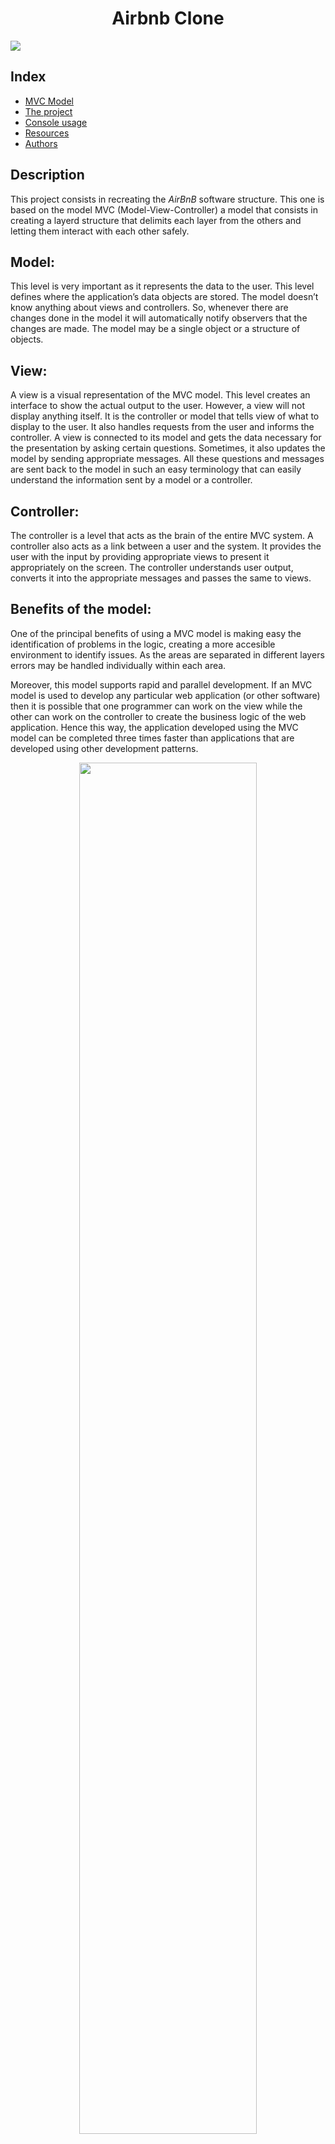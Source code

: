 <h1 align="center">Airbnb Clone</h1>
<img src="https://i.imgur.com/6JaLQ4z.png" align="center"/>

## Index

- [MVC Model](#model) 
- [The project](#project)
- [Console usage](#console)
- [Resources](#Resources)
- [Authors](#Authors())

<a name="model"/>

## Description
This project consists in recreating the _AirBnB_ software structure. This one is based on the model MVC (Model-View-Controller) a model that consists in creating a layerd structure that delimits each layer from the others and letting them interact with each other safely.

## Model:
This level is very important as it represents the data to the user. This level defines where the application’s data objects are stored. The model doesn’t know anything about views and controllers. So, whenever there are changes done in the model it will automatically notify observers that the changes are made. The model may be a single object or a structure of objects.

## View:
A view is a visual representation of the MVC model. This level creates an interface to show the actual output to the user. However, a view will not display anything itself. It is the controller or model that tells view of what to display to the user. It also handles requests from the user and informs the controller. A view is connected to its model and gets the data necessary for the presentation by asking certain questions. Sometimes, it also updates the model by sending appropriate messages. All these questions and messages are sent back to the model in such an easy terminology that can easily understand the information sent by a model or a controller.

## Controller:
The controller is a level that acts as the brain of the entire MVC system. A controller also acts as a link between a user and the system. It provides the user with the input by providing appropriate views to present it appropriately on the screen. The controller understands user output, converts it into the appropriate messages and passes the same to views.

## Benefits of the model:

One of the principal benefits of using a MVC model is making easy the identification of problems in the logic, creating a more accesible environment to identify issues. As the areas are separated in different layers errors may be handled individually within each area.

Moreover, this model supports rapid and parallel development. If an MVC model is used to develop any particular web application (or other software) then it is possible that one programmer can work on the view while the other can work on the controller to create the business logic of the web application. Hence this way, the application developed using the MVC model can be completed three times faster than applications that are developed using other development patterns.

<div align="center">
<img src="https://i.imgur.com/v3qA2ih.jpeg" width="75%" height="75%"/>
</div>

<a name="project"/>

## The scope of this project
For this project the goal was recreating the model described before but using simpler methods for each layer. The beginning of an approach on how the _AirBnB_ software works behind the scenes. The hole project was written in python. The model layer was all the logic implemented in the models folder. Creating the BaseModel class and all the classes that inherit this model, such as User, Amenity, City, Place, etc. The persistence of the data was handled by the FileStorage system, making able to save the information created in JSON files when the program was running. The controller layer was the console, for witch was used the cmd module provided by python. In this early state of the project the view was considered by the console itself, the interface created for the user will be considered in future iterations.

<a name="console"/>

## The console, how to use it?

For running the console make sure that execution permissions are enabled. After that execute the file.
The (hbnb) prompt will be displayed. In the example below is shown how can be runned some commands. 
<div align="center">
<img src="https://hippieboton.xyz/Console_AirBnB.gif" align="center"/>
</div>

- `help` command will give the available commands. Running `help` followed by the name of a command will display a simple description of the command.

- `create` command will create an instance of the class indicated after the command. Returns the ID of the instance created. Example: 
```console
(hbnb) create User 
```

- `update` command updates an attribute of an instance. If an attribute doesn't exist will create a new one. Example:
```console
(hbnb) update User cb11001d-1430-481d-a67f-01055350fc59 name "Pichu"
```

- `show` command will display the string representation of instance of the class indicated by its ID number. Example:
```console
(hbnb) update User cb11001d-1430-481d-a67f-01055350fc59
```

- `destroy` command will delete an instance based on the class name and id. Example:
```console
(hbnb) destroy User cb11001d-1430-481d-a67f-01055350fc59
```

- `all` command will display a string representation of all instances based or not on the class name (Class name is optional). Example:
```console
(hbnb) all
```

- `EOF` and `quit` command will exit the console

<a name="Resources"/>

## Resources

-   [cmd module](https://intranet.hbtn.io/rltoken/Fx9HXIjmGzbmET4ylYg2Rw "cmd module")
-   [uuid module](https://intranet.hbtn.io/rltoken/eaQ6aELbdqb0WmPddhD00g "uuid module")
-   [datetime](https://intranet.hbtn.io/rltoken/_ySDcgtfrwLkTyQzYHTH0Q "datetime")
-   [unittest module](https://intranet.hbtn.io/rltoken/QX7d4D__xhOJIGIWZBp39g "unittest module")
-   [args/kwargs](https://intranet.hbtn.io/rltoken/jQd3P_uSO0FeU6jlN-z5mg "args/kwargs")
-   [Python test cheatsheet](https://intranet.hbtn.io/rltoken/WPlydsqB0PG0uVcixemv9A "Python test cheatsheet")

<a name="Authors"/>

## Authors

- [Raimundo Gallino](https://github.com/RaimundoGallino)
- [Diego Varela](https://github.com/dieg0varela)

